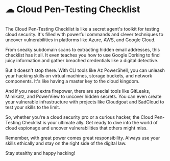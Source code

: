 # ☁ Cloud Pen-Testing Checklist



\
The Cloud Pen-Testing Checklist is like a secret agent's toolkit for testing cloud security. It's filled with powerful commands and clever techniques to uncover vulnerabilities in platforms like Azure, AWS, and Google Cloud.

From sneaky subdomain scans to extracting hidden email addresses, this checklist has it all. It even teaches you how to use Google Dorking to find juicy information and gather breached credentials like a digital detective.

But it doesn't stop there. With CLI tools like Az PowerShell, you can unleash your hacking skills on virtual machines, storage buckets, and network components. It's like having a master key to the cloud kingdom.

And if you need extra firepower, there are special tools like GitLeaks, Mimikatz, and PowerView to uncover hidden secrets. You can even create your vulnerable infrastructure with projects like Cloudgoat and SadCloud to test your skills to the limit.

So, whether you're a cloud security pro or a curious hacker, the Cloud Pen-Testing Checklist is your ultimate ally. Get ready to dive into the world of cloud espionage and uncover vulnerabilities that others might miss.

Remember, with great power comes great responsibility. Always use your skills ethically and stay on the right side of the digital law.

Stay stealthy and happy hacking!
